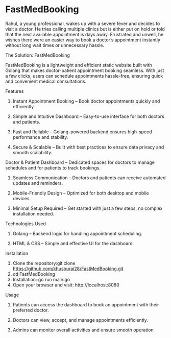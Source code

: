 # FastMedBooking
Rahul, a young professional, wakes up with a severe fever and decides to visit a doctor. He tries calling multiple clinics but is either put on hold or told that the next available appointment is days away. Frustrated and unwell, he wishes there were an easier way to book a doctor’s appointment instantly without long wait times or unnecessary hassle.

The Solution: FastMedBooking

FastMedBooking is a lightweight and efficient static website built with Golang that makes doctor-patient appointment booking seamless. With just a few clicks, users can schedule appointments hassle-free, ensuring quick and convenient medical consultations.

Features

1) Instant Appointment Booking – Book doctor appointments quickly and efficiently.

2) Simple and Intuitive Dashboard – Easy-to-use interface for both doctors and patients.

3) Fast and Reliable – Golang-powered backend ensures high-speed performance and stability.

4) Secure & Scalable – Built with best practices to ensure data privacy and smooth scalability.
   

Doctor & Patient Dashboard – Dedicated spaces for doctors to manage schedules and for patients to track bookings.

1) Seamless Communication – Doctors and patients can receive automated updates and reminders.

2) Mobile-Friendly Design – Optimized for both desktop and mobile devices.

3) Minimal Setup Required – Get started with just a few steps, no complex installation needed.
   

Technologies Used

1) Golang – Backend logic for handling appointment scheduling.

2) HTML & CSS – Simple and effective UI for the dashboard.
   

Installation

1) Clone the repository:git clone https://github.com/khusburai28/FastMedBooking.git
2) cd FastMedBooking
3) Installation: go run main.go
4) Open your browser and visit: http://localhost:8080

Usage

1) Patients can access the dashboard to book an appointment with their preferred doctor.

2) Doctors can view, accept, and manage appointments efficiently.

3) Admins can monitor overall activities and ensure smooth operation
